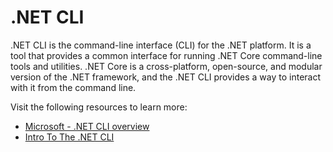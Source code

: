 # .NET CLI

.NET CLI is the command-line interface (CLI) for the .NET platform. It is a tool that provides a common interface for running .NET Core command-line tools and utilities. .NET Core is a cross-platform, open-source, and modular version of the .NET framework, and the .NET CLI provides a way to interact with it from the command line.

Visit the following resources to learn more:

- [Microsoft - .NET CLI overview](https://learn.microsoft.com/en-us/dotnet/core/tools/)
- [Intro To The .NET CLI](https://youtu.be/RQLzp2Z8-BE)